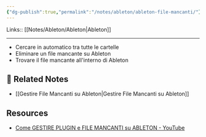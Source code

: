 ```yaml
---
{"dg-publish":true,"permalink":"/notes/ableton/ableton-file-mancanti/"}
---
```


Links:: [[Notes/Ableton/Ableton\|Ableton]]

---
- Cercare in automatico tra tutte le cartelle
- Eliminare un file mancante su Ableton
- Trovare il file mancante all'interno di Ableton




## 🔗 Related Notes

- [[Gestire File Mancanti su Ableton\|Gestire File Mancanti su Ableton]]

## Resources

- [Come GESTIRE PLUGIN e FILE MANCANTI su ABLETON - YouTube](https://www.youtube.com/watch?v=9dgRDeznsuU)